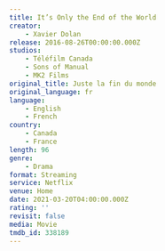 ```yaml
---
title: It’s Only the End of the World
creator:
    - Xavier Dolan
release: 2016-08-26T00:00:00.000Z
studios:
    - Téléfilm Canada
    - Sons of Manual
    - MK2 Films
original_title: Juste la fin du monde
original_language: fr
language:
    - English
    - French
country:
    - Canada
    - France
length: 96
genre:
    - Drama
format: Streaming
service: Netflix
venue: Home
date: 2021-03-20T04:00:00.000Z
rating: ''
revisit: false
media: Movie
tmdb_id: 338189
---
```




